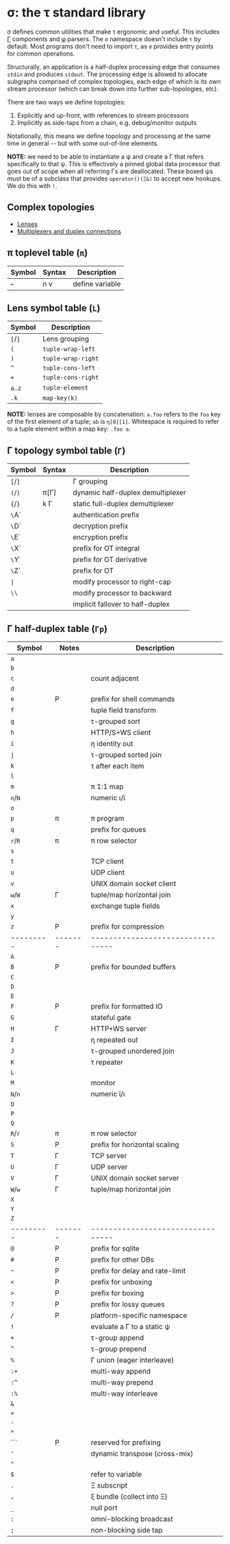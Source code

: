 # σ: the τ standard library
σ defines common utilities that make τ ergonomic and useful. This includes [Γ](doc/Gamma.md) components and [φ](doc/phi.md) parsers. The `σ` namespace doesn't include `τ` by default. Most programs don't need to import `τ`, as `σ` provides entry points for common operations.

Structurally, an application is a half-duplex processing edge that consumes `stdin` and produces `stdout`. The processing edge is allowed to allocate subgraphs comprised of complex topologies, each edge of which is its own stream processor (which can break down into further sub-topologies, etc).

There are two ways we define topologies:

1. Explicitly and up-front, with references to stream processors
2. Implicitly as side-taps from a chain, e.g. debug/monitor outputs

Notationally, this means we define topology and processing at the same time in general -- but with some out-of-line elements.

**NOTE:** we need to be able to instantiate a ψ and create a Γ that refers specifically to that ψ. This is effectively a pinned global data processor that goes out of scope when all referring Γs are deallocated. These boxed ψs must be of a subclass that provides `operator()(Ξ&)` to accept new hookups. We do this with `!`.


## Complex topologies
+ [Lenses](sigma-lenses.md)
+ [Multiplexers and duplex connections](sigma-multiplex.md)


## π toplevel table (`π`)
| Symbol | Syntax | Description     |
|--------|--------|-----------------|
| `←`    | n v    | define variable |


## Lens symbol table (`L`)
| Symbol   | Description        |
|----------|--------------------|
| `[`/`]`  | Lens grouping      |
| `(`      | `tuple-wrap-left`  |
| `)`      | `tuple-wrap-right` |
| `^`      | `tuple-cons-left`  |
| `+`      | `tuple-cons-right` |
| `a`..`z` | `tuple-element`    |
| `.k`     | `map-key(k)`       |

**NOTE:** lenses are composable by concatenation: `a.foo` refers to the `foo` key of the first element of a tuple; `ab` is `η[0][1]`. Whitespace is required to refer to a tuple element within a map key: `.foo a`.


## Γ topology symbol table (`Γ`)
| Symbol  | Syntax | Description                       |
|---------|--------|-----------------------------------|
| `[`/`]` |        | Γ grouping                        |
| `(`/`)` | π[Γ]   | dynamic half-duplex demultiplexer |
| `{`/`}` | k Γ    | static full-duplex demultiplexer  |
| `\`A`   |        | authentication prefix             |
| `\`D`   |        | decryption prefix                 |
| `\`E`   |        | encryption prefix                 |
| `\`X`   |        | prefix for OT integral            |
| `\`Y`   |        | prefix for OT derivative          |
| `\`Z`   |        | prefix for OT                     |
| `\|`    |        | modify processor to right-cap     |
| `\\`    |        | modify processor to backward      |
|         |        | implicit fallover to half-duplex  |


## Γ half-duplex table (`Γp`)
| Symbol  | Notes | Description                     |
|---------|-------|---------------------------------|
| `a`     |       |                                 |
| `b`     |       |                                 |
| `c`     |       | count adjacent                  |
| `d`     |       |                                 |
| `e`     | P     | prefix for shell commands       |
| `f`     |       | tuple field transform           |
| `g`     |       | τ-grouped sort                  |
| `h`     |       | HTTP/S+WS client                |
| `i`     |       | η identity out                  |
| `j`     |       | τ-grouped sorted join           |
| `k`     |       | τ after each item               |
| `l`     |       |                                 |
| `m`     |       | π 1:1 map                       |
| `n`/`N` |       | numeric ι/ϊ                     |
| `o`     |       |                                 |
| `p`     | π     | π program                       |
| `q`     |       | prefix for queues               |
| `r`/`R` | π     | π row selector                  |
| `s`     |       |                                 |
| `t`     |       | TCP client                      |
| `u`     |       | UDP client                      |
| `v`     |       | UNIX domain socket client       |
| `w`/`W` | Γ     | tuple/map horizontal join       |
| `x`     |       | exchange tuple fields           |
| `y`     |       |                                 |
| `z`     | P     | prefix for compression          |
|---------|-------|---------------------------------|
| `A`     |       |                                 |
| `B`     | P     | prefix for bounded buffers      |
| `C`     |       |                                 |
| `D`     |       |                                 |
| `E`     |       |                                 |
| `F`     | P     | prefix for formatted IO         |
| `G`     |       | stateful gate                   |
| `H`     | Γ     | HTTP+WS server                  |
| `I`     |       | η repeated out                  |
| `J`     |       | τ-grouped unordered join        |
| `K`     |       | τ repeater                      |
| `L`     |       |                                 |
| `M`     |       | monitor                         |
| `N`/`n` |       | numeric ϊ/ι                     |
| `O`     |       |                                 |
| `P`     |       |                                 |
| `Q`     |       |                                 |
| `R`/`r` | π     | π row selector                  |
| `S`     | P     | prefix for horizontal scaling   |
| `T`     | Γ     | TCP server                      |
| `U`     | Γ     | UDP server                      |
| `V`     | Γ     | UNIX domain socket server       |
| `W`/`w` | Γ     | tuple/map horizontal join       |
| `X`     |       |                                 |
| `Y`     |       |                                 |
| `Z`     |       |                                 |
|---------|-------|---------------------------------|
| `@`     | P     | prefix for sqlite               |
| `#`     | P     | prefix for other DBs            |
| `~`     | P     | prefix for delay and rate-limit |
| `<`     | P     | prefix for unboxing             |
| `>`     | P     | prefix for boxing               |
| `?`     | P     | prefix for lossy queues         |
| `/`     | P     | platform-specific namespace     |
| `!`     |       | evaluate a Γ to a static ψ      |
| `+`     |       | τ-group append                  |
| `^`     |       | τ-group prepend                 |
| `%`     |       | Γ union (eager interleave)      |
| `:+`    |       | multi-way append                |
| `:^`    |       | multi-way prepend               |
| `:%`    |       | multi-way interleave            |
| `&`     |       |                                 |
| `=`     |       |                                 |
| `-`     |       |                                 |
| `*`     |       |                                 |
| `\``    | P     | reserved for prefixing          |
| `'`     |       | dynamic transpose (cross-mix)   |
| `"`     |       |                                 |
| `$`     |       | refer to variable               |
| `.`     |       | Ξ subscript                     |
| `,`     |       | ξ bundle (collect into Ξ)       |
| `_`     |       | null port                       |
| `:`     |       | omni-blocking broadcast         |
| `;`     |       | non-blocking side tap           |
